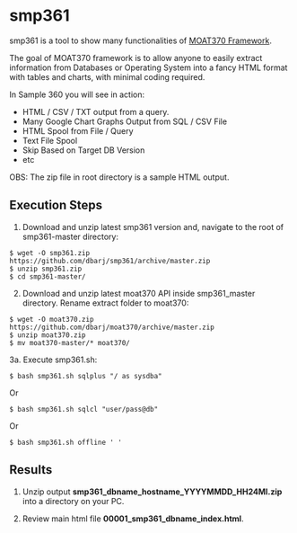 # smp361

smp361 is a tool to show many functionalities of [MOAT370 Framework](https://github.com/dbarj/moat370).

The goal of MOAT370 framework is to allow anyone to easily extract information from Databases or Operating System into a fancy HTML format with tables and charts, with minimal coding required.

In Sample 360 you will see in action:
- HTML / CSV / TXT output from a query.
- Many Google Chart Graphs Output from SQL / CSV File
- HTML Spool from File / Query
- Text File Spool
- Skip Based on Target DB Version
- etc

OBS: The zip file in root directory is a sample HTML output.

## Execution Steps ##

1. Download and unzip latest smp361 version and, navigate to the root of smp361-master directory:

```
$ wget -O smp361.zip https://github.com/dbarj/smp361/archive/master.zip
$ unzip smp361.zip
$ cd smp361-master/
```

2. Download and unzip latest moat370 API inside smp361_master directory. Rename extract folder to moat370:

```
$ wget -O moat370.zip https://github.com/dbarj/moat370/archive/master.zip
$ unzip moat370.zip
$ mv moat370-master/* moat370/
```

3a. Execute smp361.sh:

```
$ bash smp361.sh sqlplus "/ as sysdba"
```

Or

```
$ bash smp361.sh sqlcl "user/pass@db"
```

Or

```
$ bash smp361.sh offline ' '
```

## Results ##

1. Unzip output **smp361_dbname_hostname_YYYYMMDD_HH24MI.zip** into a directory on your PC.

2. Review main html file **00001_smp361_dbname_index.html**.
